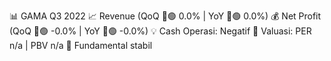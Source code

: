 📊 GAMA Q3 2022
📈 Revenue (QoQ 🔼🟢 0.0% | YoY 🔼🟢 0.0%)
💰 Net Profit (QoQ 🔼🟢 -0.0% | YoY 🔼🟢 -0.0%)
💡 Cash Operasi: Negatif
🧮 Valuasi: PER n/a | PBV n/a
🧱 Fundamental stabil
